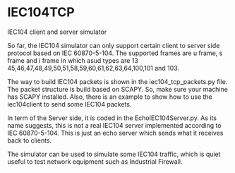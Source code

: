# IEC104TCP
IEC104 client and server simulator

So far, the IEC104 simulator can only support certain client to server side protocol based on IEC 60870-5-104. The supported frames are u frame, s frame and i frame in which asud types are 13 45,46,47,48,49,50,51,58,59,60,61,62,63,64,100,101 and 103. 

The way to build IEC104 packets is shown in the iec104_tcp_packets.py file. The packet structure is build based on SCAPY. So, make sure your machine has SCAPY installed. Also, there is an example to show how to use the iec104client to send some IEC104 packets. 

In term of the Server side, it is coded in the EchoIEC104Server.py. As its name suggests, this is not a real IEC104 server implemented according to IEC 60870-5-104. This is just an echo server which sends what it receives back to clients. 

The simulator can be used to simulate some IEC104 traffic, which is quiet useful to test network equipment such as Industrial Firewall.
